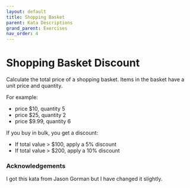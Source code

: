 ```yaml
---
layout: default
title: Shopping Basket
parent: Kata Descriptions
grand_parent: Exercises
nav_order: 4
---
```


Shopping Basket Discount
========================

Calculate the total price of a shopping basket. Items
in the basket have a unit price and quantity.

For example:

- price $10, quantity 5
- price $25, quantity 2
- price $9.99, quantity 6

If you buy in bulk, you get a discount:

- If total value > $100, apply a 5% discount
- If total value > $200, apply a 10% discount

### Acknowledgements
I got this kata from Jason Gorman but I have changed it slightly.
